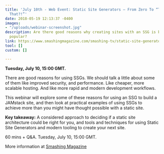 ```yaml
---
title: 'July 10th - Web Event: Static Site Generators — From Zero To “They Can Do
  That?!”'
date: 2018-05-19 12:13:37 -0400
images:
- "/uploads/webinar-screenshot.jpg"
description: Are there good reasons why creating sites with an SSG is becoming so
  popular?
link: https://www.smashingmagazine.com/smashing-tv/static-site-generators/?utm_campaign=Revue%20newsletter&utm_medium=Newsletter&utm_source=The%20New%20Dynamic
tool: []
custom: []

---
```

**Tuesday, July 10, 15:00 GMT.**

There are good reasons for using SSGs. We should talk a little about some of them like improved security, and performance. Like cheaper, more scalable hosting. And like more rapid and modern development workflows.

This webinar will explore some of these reasons for using an SSG to build a JAMstack site, and then look at practical examples of using SSGs to achieve more than you might have thought possible with a static site.

**Key takeaway:** A considered approach to deciding if a static site architecture could be right for you, and tools and techniques for using Static Site Generators and modern tooling to create your next site.

60 mins + Q&A. Tuesday, July 10, 15:00 GMT.

More information at [Smashing Magazine](https://www.smashingmagazine.com/smashing-tv/static-site-generators/)